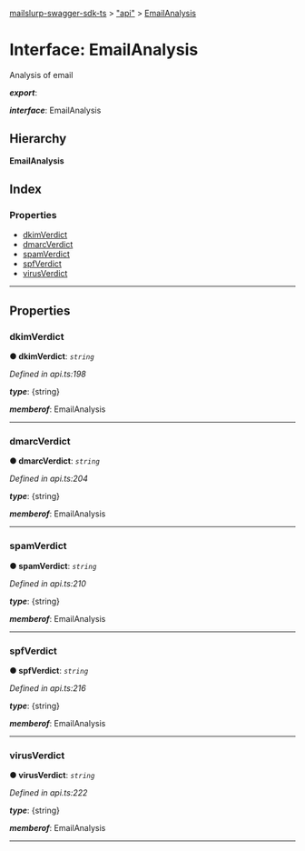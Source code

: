 [mailslurp-swagger-sdk-ts](../README.md) > ["api"](../modules/_api_.md) > [EmailAnalysis](../interfaces/_api_.emailanalysis.md)

# Interface: EmailAnalysis

Analysis of email

*__export__*: 

*__interface__*: EmailAnalysis

## Hierarchy

**EmailAnalysis**

## Index

### Properties

* [dkimVerdict](_api_.emailanalysis.md#dkimverdict)
* [dmarcVerdict](_api_.emailanalysis.md#dmarcverdict)
* [spamVerdict](_api_.emailanalysis.md#spamverdict)
* [spfVerdict](_api_.emailanalysis.md#spfverdict)
* [virusVerdict](_api_.emailanalysis.md#virusverdict)

---

## Properties

<a id="dkimverdict"></a>

###  dkimVerdict

**● dkimVerdict**: *`string`*

*Defined in api.ts:198*

*__type__*: {string}

*__memberof__*: EmailAnalysis

___
<a id="dmarcverdict"></a>

###  dmarcVerdict

**● dmarcVerdict**: *`string`*

*Defined in api.ts:204*

*__type__*: {string}

*__memberof__*: EmailAnalysis

___
<a id="spamverdict"></a>

###  spamVerdict

**● spamVerdict**: *`string`*

*Defined in api.ts:210*

*__type__*: {string}

*__memberof__*: EmailAnalysis

___
<a id="spfverdict"></a>

###  spfVerdict

**● spfVerdict**: *`string`*

*Defined in api.ts:216*

*__type__*: {string}

*__memberof__*: EmailAnalysis

___
<a id="virusverdict"></a>

###  virusVerdict

**● virusVerdict**: *`string`*

*Defined in api.ts:222*

*__type__*: {string}

*__memberof__*: EmailAnalysis

___

